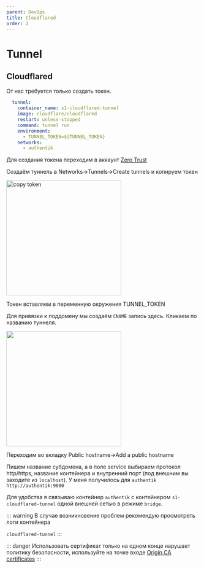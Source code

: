 ```yaml
---
parent: DevOps
title: Cloudflared
order: 2
---
```


# Tunnel


## Cloudflared

От нас требуется только создать токен.

```yaml
  tunnel:
    container_name: s1-cloudflared-tunnel
    image: cloudflare/cloudflared
    restart: unless-stopped
    command: tunnel run
    environment:
      - TUNNEL_TOKEN=${TUNNEL_TOKEN}
    networks:
      - authentik
```

Для создания токена переходим в аккаунт [Zero Trust](https://one.dash.cloudflare.com/)

Создаём туннель в Networks->Tunnels->Create tunnels и копируем токен

<img src="https://res.cloudinary.com/dr5gcup5n/image/upload/v1709744012/shalodoc/as1chuvu2xrajpc3ty43.png" width="300" alt="copy token"/>

Токен вставляем в переменную окружения TUNNEL_TOKEN

Для привязки к поддомену мы создаём `CNAME` запись здесь. Кликаем по названию туннеля.

<img src="https://res.cloudinary.com/dr5gcup5n/image/upload/v1709744407/shalodoc/hk46osydstomfoy8tdsq.png" width="300"/>

Переходим во вкладку Public hostname->Add a public hostname

Пишем название субдомена, а в поле service выбираем протокол http/https, название контейнера и
внутренний порт (под внешним вы заходите из `localhost`). У меня получилось для `authentik`
`http://authentik:9000`

Для удобства я связываю контейнер `authentik` c контейнером `s1-cloudflared-tunnel` одной
внешней сетью в режиме `bridge`.

::: warning
В случае возникновение проблем рекомендую просмотреть логи контейнера

`cloudflared-tunnel`
:::

::: danger
Использовать сертификат только на одном конце нарушает политику безопасности, используйте на
точке входе [Origin CA certificates](https://developers.cloudflare.com/ssl/origin-configuration/origin-ca/)
:::
